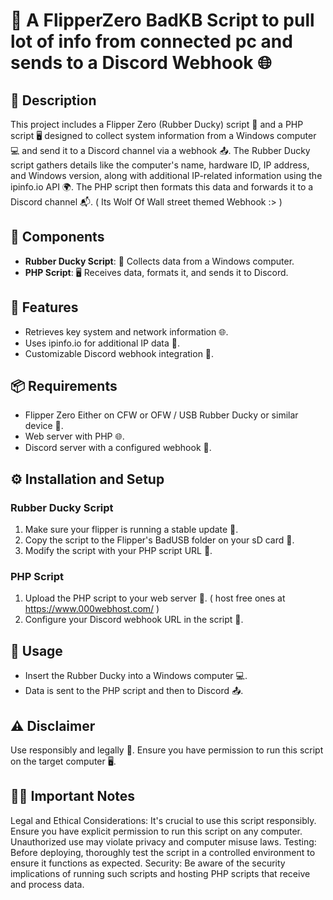 # 🐬 A FlipperZero BadKB Script to pull lot of info from connected pc and sends to a Discord Webhook 🌐

## 📝 Description
This project includes a Flipper Zero (Rubber Ducky) script 🦆 and a PHP script 🖥️ designed to collect system information from a Windows computer 💻 and send it to a Discord channel via a webhook 📤. The Rubber Ducky script gathers details like the computer's name, hardware ID, IP address, and Windows version, along with additional IP-related information using the ipinfo.io API 🌍. The PHP script then formats this data and forwards it to a Discord channel 📬. ( Its Wolf Of Wall street themed Webhook :> )

## 🧩 Components
- **Rubber Ducky Script**: 🦆 Collects data from a Windows computer.
- **PHP Script**: 🖥️ Receives data, formats it, and sends it to Discord.

## 🌟 Features
- Retrieves key system and network information 🌐.
- Uses ipinfo.io for additional IP data 📍.
- Customizable Discord webhook integration 🎨.

## 📦 Requirements
- Flipper Zero Either on CFW or OFW / USB Rubber Ducky or similar device 🦆.
- Web server with PHP 🌐.
- Discord server with a configured webhook 🔗.

## ⚙️ Installation and Setup

### Rubber Ducky Script
1. Make sure your flipper is running a stable update 🔧.
2. Copy the script to the Flipper's BadUSB folder on your sD card 📂.
3. Modify the script with your PHP script URL 📝.

### PHP Script
1. Upload the PHP script to your web server 🚀. ( host free ones at https://www.000webhost.com/ )
2. Configure your Discord webhook URL in the script 🔗.

## 🚀 Usage
- Insert the Rubber Ducky into a Windows computer 💻.
- Data is sent to the PHP script and then to Discord 📤.

## ⚠️ Disclaimer
Use responsibly and legally 🚨. Ensure you have permission to run this script on the target computer 🖥️.

## 🙅‍♂️ Important Notes
Legal and Ethical Considerations: It's crucial to use this script responsibly. Ensure you have explicit permission to run this script on any computer. Unauthorized use may violate privacy and computer misuse laws.
Testing: Before deploying, thoroughly test the script in a controlled environment to ensure it functions as expected.
Security: Be aware of the security implications of running such scripts and hosting PHP scripts that receive and process data.
